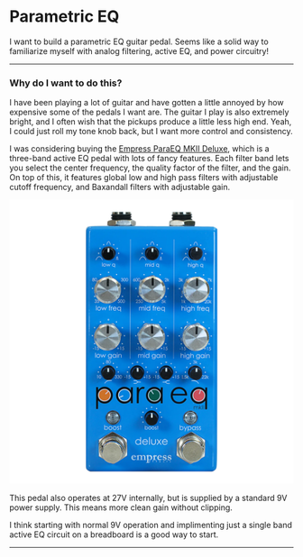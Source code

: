 # Parametric EQ
I want to build a parametric EQ guitar pedal. Seems like a solid way to familiarize myself with analog filtering, active EQ, and power circuitry!

---
### Why do I want to do this?
I have been playing a lot of guitar and have gotten a little annoyed by how expensive some of the pedals I want are. The guitar I play is also extremely bright, and I often wish that the pickups produce a little less high end. Yeah, I could just roll my tone knob back, but I want more control and consistency.


I was considering buying the [Empress ParaEQ MKII Deluxe](https://empresseffects.com/products/paraeq-mkii-deluxe), which is a three-band active EQ pedal with lots of fancy features. Each filter band lets you select the center frequency, the quality factor of the filter, and the gain. On top of this, it features global low and high pass filters with adjustable cutoff frequency, and Baxandall filters with adjustable gain.

![empress ParaEQ MKII Deluxe](/figure/ParaEQMKIIDeluxe-top-transparent.webp)

This pedal also operates at 27V internally, but is supplied by a standard 9V power supply. This means more clean gain without clipping.

I think starting with normal 9V operation and implimenting just a single band active EQ circuit on a breadboard is a good way to start.

---

